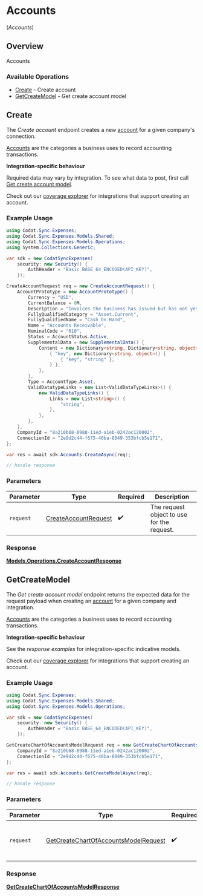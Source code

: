 # Accounts
(*Accounts*)

## Overview

Accounts

### Available Operations

* [Create](#create) - Create account
* [GetCreateModel](#getcreatemodel) - Get create account model

## Create

The *Create account* endpoint creates a new [account](https://docs.codat.io/sync-for-expenses-api#/schemas/Account) for a given company's connection.

[Accounts](https://docs.codat.io/sync-for-expenses-api#/schemas/Account) are the categories a business uses to record accounting transactions.

**Integration-specific behaviour**

Required data may vary by integration. To see what data to post, first call [Get create account model](https://docs.codat.io/sync-for-expenses-api#/operations/get-create-chartOfAccounts-model).

Check out our [coverage explorer](https://knowledge.codat.io/supported-features/accounting?view=tab-by-data-type&dataType=chartOfAccounts) for integrations that support creating an account.


### Example Usage

```csharp
using Codat.Sync.Expenses;
using Codat.Sync.Expenses.Models.Shared;
using Codat.Sync.Expenses.Models.Operations;
using System.Collections.Generic;

var sdk = new CodatSyncExpenses(
    security: new Security() {
        AuthHeader = "Basic BASE_64_ENCODED(API_KEY)",
    });

CreateAccountRequest req = new CreateAccountRequest() {
    AccountPrototype = new AccountPrototype() {
        Currency = "USD",
        CurrentBalance = 0M,
        Description = "Invoices the business has issued but has not yet collected payment on.",
        FullyQualifiedCategory = "Asset.Current",
        FullyQualifiedName = "Cash On Hand",
        Name = "Accounts Receivable",
        NominalCode = "610",
        Status = AccountStatus.Active,
        SupplementalData = new SupplementalData() {
            Content = new Dictionary<string, Dictionary<string, object>>() {
                { "key", new Dictionary<string, object>() {
                    { "key", "string" },
                } },
            },
        },
        Type = AccountType.Asset,
        ValidDatatypeLinks = new List<ValidDataTypeLinks>() {
            new ValidDataTypeLinks() {
                Links = new List<string>() {
                    "string",
                },
            },
        },
    },
    CompanyId = "8a210b68-6988-11ed-a1eb-0242ac120002",
    ConnectionId = "2e9d2c44-f675-40ba-8049-353bfcb5e171",
};

var res = await sdk.Accounts.CreateAsync(req);

// handle response
```

### Parameters

| Parameter                                                               | Type                                                                    | Required                                                                | Description                                                             |
| ----------------------------------------------------------------------- | ----------------------------------------------------------------------- | ----------------------------------------------------------------------- | ----------------------------------------------------------------------- |
| `request`                                                               | [CreateAccountRequest](../../Models/Operations/CreateAccountRequest.md) | :heavy_check_mark:                                                      | The request object to use for the request.                              |


### Response

**[Models.Operations.CreateAccountResponse](../../Models/Operations/CreateAccountResponse.md)**


## GetCreateModel

The *Get create account model* endpoint returns the expected data for the request payload when creating an [account](https://docs.codat.io/sync-for-expenses-api#/schemas/Account) for a given company and integration.

[Accounts](https://docs.codat.io/sync-for-expenses-api#/schemas/Account) are the categories a business uses to record accounting transactions.

**Integration-specific behaviour**

See the *response examples* for integration-specific indicative models.

Check out our [coverage explorer](https://knowledge.codat.io/supported-features/accounting?view=tab-by-data-type&dataType=chartOfAccounts) for integrations that support creating an account.


### Example Usage

```csharp
using Codat.Sync.Expenses;
using Codat.Sync.Expenses.Models.Shared;
using Codat.Sync.Expenses.Models.Operations;

var sdk = new CodatSyncExpenses(
    security: new Security() {
        AuthHeader = "Basic BASE_64_ENCODED(API_KEY)",
    });

GetCreateChartOfAccountsModelRequest req = new GetCreateChartOfAccountsModelRequest() {
    CompanyId = "8a210b68-6988-11ed-a1eb-0242ac120002",
    ConnectionId = "2e9d2c44-f675-40ba-8049-353bfcb5e171",
};

var res = await sdk.Accounts.GetCreateModelAsync(req);

// handle response
```

### Parameters

| Parameter                                                                                               | Type                                                                                                    | Required                                                                                                | Description                                                                                             |
| ------------------------------------------------------------------------------------------------------- | ------------------------------------------------------------------------------------------------------- | ------------------------------------------------------------------------------------------------------- | ------------------------------------------------------------------------------------------------------- |
| `request`                                                                                               | [GetCreateChartOfAccountsModelRequest](../../Models/Operations/GetCreateChartOfAccountsModelRequest.md) | :heavy_check_mark:                                                                                      | The request object to use for the request.                                                              |


### Response

**[GetCreateChartOfAccountsModelResponse](../../Models/Operations/GetCreateChartOfAccountsModelResponse.md)**

